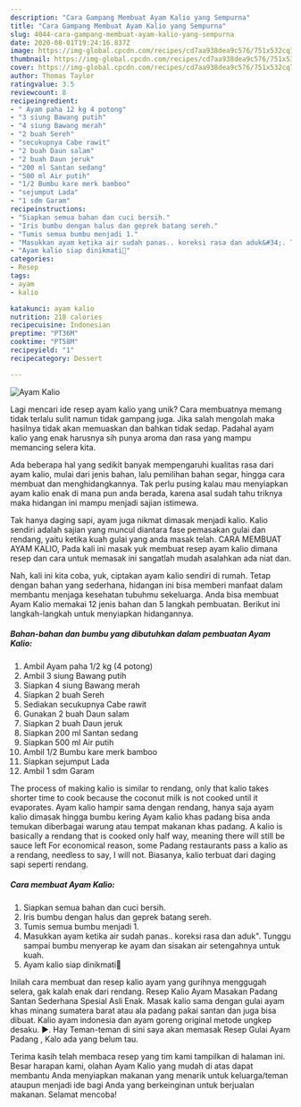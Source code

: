 ```yaml
---
description: "Cara Gampang Membuat Ayam Kalio yang Sempurna"
title: "Cara Gampang Membuat Ayam Kalio yang Sempurna"
slug: 4044-cara-gampang-membuat-ayam-kalio-yang-sempurna
date: 2020-08-01T19:24:16.837Z
image: https://img-global.cpcdn.com/recipes/cd7aa938dea9c576/751x532cq70/ayam-kalio-foto-resep-utama.jpg
thumbnail: https://img-global.cpcdn.com/recipes/cd7aa938dea9c576/751x532cq70/ayam-kalio-foto-resep-utama.jpg
cover: https://img-global.cpcdn.com/recipes/cd7aa938dea9c576/751x532cq70/ayam-kalio-foto-resep-utama.jpg
author: Thomas Taylor
ratingvalue: 3.5
reviewcount: 8
recipeingredient:
- " Ayam paha 12 kg 4 potong"
- "3 siung Bawang putih"
- "4 siung Bawang merah"
- "2 buah Sereh"
- "secukupnya Cabe rawit"
- "2 buah Daun salam"
- "2 buah Daun jeruk"
- "200 ml Santan sedang"
- "500 ml Air putih"
- "1/2 Bumbu kare merk bamboo"
- "sejumput Lada"
- "1 sdm Garam"
recipeinstructions:
- "Siapkan semua bahan dan cuci bersih."
- "Iris bumbu dengan halus dan geprek batang sereh."
- "Tumis semua bumbu menjadi 1."
- "Masukkan ayam ketika air sudah panas.. koreksi rasa dan aduk&#34;. Tunggu sampai bumbu menyerap ke ayam dan sisakan air setengahnya untuk kuah."
- "Ayam kalio siap dinikmati🤗"
categories:
- Resep
tags:
- ayam
- kalio

katakunci: ayam kalio 
nutrition: 218 calories
recipecuisine: Indonesian
preptime: "PT36M"
cooktime: "PT58M"
recipeyield: "1"
recipecategory: Dessert

---
```



![Ayam Kalio](https://img-global.cpcdn.com/recipes/cd7aa938dea9c576/751x532cq70/ayam-kalio-foto-resep-utama.jpg)

Lagi mencari ide resep ayam kalio yang unik? Cara membuatnya memang tidak terlalu sulit namun tidak gampang juga. Jika salah mengolah maka hasilnya tidak akan memuaskan dan bahkan tidak sedap. Padahal ayam kalio yang enak harusnya sih punya aroma dan rasa yang mampu memancing selera kita.

Ada beberapa hal yang sedikit banyak mempengaruhi kualitas rasa dari ayam kalio, mulai dari jenis bahan, lalu pemilihan bahan segar, hingga cara membuat dan menghidangkannya. Tak perlu pusing kalau mau menyiapkan ayam kalio enak di mana pun anda berada, karena asal sudah tahu triknya maka hidangan ini mampu menjadi sajian istimewa.

Tak hanya daging sapi, ayam juga nikmat dimasak menjadi kalio. Kalio sendiri adalah sajian yang muncul diantara fase pemasakan gulai dan rendang, yaitu ketika kuah gulai yang anda masak telah. CARA MEMBUAT AYAM KALIO, Pada kali ini masak yuk membuat resep ayam kalio dimana resep dan cara untuk memasak ini sangatlah mudah asalahkan ada niat dan.


Nah, kali ini kita coba, yuk, ciptakan ayam kalio sendiri di rumah. Tetap dengan bahan yang sederhana, hidangan ini bisa memberi manfaat dalam membantu menjaga kesehatan tubuhmu sekeluarga. Anda bisa membuat Ayam Kalio memakai 12 jenis bahan dan 5 langkah pembuatan. Berikut ini langkah-langkah untuk menyiapkan hidangannya.

<!--inarticleads1-->

##### Bahan-bahan dan bumbu yang dibutuhkan dalam pembuatan Ayam Kalio:

1. Ambil  Ayam paha 1/2 kg (4 potong)
1. Ambil 3 siung Bawang putih
1. Siapkan 4 siung Bawang merah
1. Siapkan 2 buah Sereh
1. Sediakan secukupnya Cabe rawit
1. Gunakan 2 buah Daun salam
1. Siapkan 2 buah Daun jeruk
1. Siapkan 200 ml Santan sedang
1. Siapkan 500 ml Air putih
1. Ambil 1/2 Bumbu kare merk bamboo
1. Siapkan sejumput Lada
1. Ambil 1 sdm Garam


The process of making kalio is similar to rendang, only that kalio takes shorter time to cook because the coconut milk is not cooked until it evaporates. Ayam kalio hampir sama dengan rendang, hanya saja ayam kalio dimasak hingga bumbu kering Ayam kalio khas padang bisa anda temukan diberbagai warung atau tempat makanan khas padang. A kalio is basically a rendang that is cooked only half way, meaning there will still be sauce left For economical reason, some Padang restaurants pass a kalio as a rendang, needless to say, I will not. Biasanya, kalio terbuat dari daging sapi seperti rendang. 

<!--inarticleads2-->

##### Cara membuat Ayam Kalio:

1. Siapkan semua bahan dan cuci bersih.
1. Iris bumbu dengan halus dan geprek batang sereh.
1. Tumis semua bumbu menjadi 1.
1. Masukkan ayam ketika air sudah panas.. koreksi rasa dan aduk&#34;. Tunggu sampai bumbu menyerap ke ayam dan sisakan air setengahnya untuk kuah.
1. Ayam kalio siap dinikmati🤗


Inilah cara membuat dan resep kalio ayam yang gurihnya menggugah selera, gak kalah enak dari rendang. Resep Kalio Ayam Masakan Padang Santan Sederhana Spesial Asli Enak. Masak kalio sama dengan gulai ayam khas minang sumatera barat atau ala padang pakai santan dan juga bisa dibuat. Kalio ayam indonesia dan ayam goreng original metode ungkep desaku. ►. Hay Teman-teman di sini saya akan memasak Resep Gulai Ayam Padang , Kalo ada yang belum tau. 

Terima kasih telah membaca resep yang tim kami tampilkan di halaman ini. Besar harapan kami, olahan Ayam Kalio yang mudah di atas dapat membantu Anda menyiapkan makanan yang menarik untuk keluarga/teman ataupun menjadi ide bagi Anda yang berkeinginan untuk berjualan makanan. Selamat mencoba!
